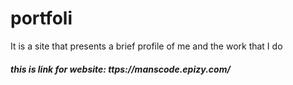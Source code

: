 # portfoli
It is a site that presents a brief profile of me and the work that I do
##### this is link for website: ttps://manscode.epizy.com/

